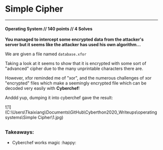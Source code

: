 # Simple Cipher 

------

#### Operating System // 140 points // 4 Solves

**You managed to intercept some encrypted data from the attacker's server but it seems like the attacker has used his own algorithm...**

We are given a file named `database.xfor`

Taking a look at it seems to show that it is encrypted with some sort of "advanced"  cipher due to the many unprintable characters there are.

However, xfor reminded me of "xor", and the numerous challenges of xor "encrypted" files which make a seemingly encrypted file which can be decoded very easily with **Cyberchef**!

Anddd yup, dumping it into cyberchef gave the result:

![1](C:\Users\Tkaixiang\Documents\GitHub\Cyberthon2020_Writeups\operating systems\Simple Cipher\1.jpg)

## 

### Takeaways:

- Cyberchef works magic :happy: